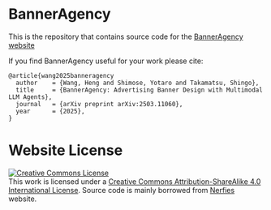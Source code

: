 # BannerAgency

This is the repository that contains source code for the [BannerAgency website](https://banneragency.github.io)

If you find BannerAgency useful for your work please cite:
```
@article{wang2025banneragency
  author    = {Wang, Heng and Shimose, Yotaro and Takamatsu, Shingo},
  title     = {BannerAgency: Advertising Banner Design with Multimodal LLM Agents},
  journal   = {arXiv preprint arXiv:2503.11060},
  year      = {2025},
}
```

# Website License
<a rel="license" href="http://creativecommons.org/licenses/by-sa/4.0/"><img alt="Creative Commons License" style="border-width:0" src="https://i.creativecommons.org/l/by-sa/4.0/88x31.png" /></a><br />This work is licensed under a <a rel="license" href="http://creativecommons.org/licenses/by-sa/4.0/">Creative Commons Attribution-ShareAlike 4.0 International License</a>.
Source code is mainly borrowed from <a
            href="https://github.com/nerfies/nerfies.github.io">Nerfies</a> website.